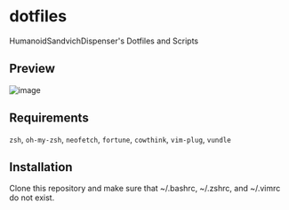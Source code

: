# dotfiles

HumanoidSandvichDispenser's Dotfiles and Scripts

## Preview

![image](https://imgur.com/YB89wcX.png)

## Requirements

`zsh`, `oh-my-zsh`, `neofetch`, `fortune`, `cowthink`, `vim-plug`, `vundle`



## Installation

Clone this repository and make sure that ~/.bashrc, ~/.zshrc, and ~/.vimrc do not exist.
